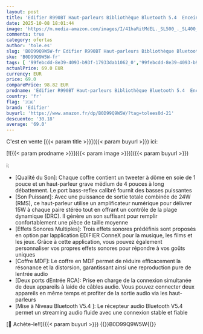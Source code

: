 ```yaml
---
layout: post
title: 'Edifier R990BT Haut-parleurs Bibliothèque Bluetooth 5.4  Enceinte Multimédia 2.0 Active  Sortie 24W  Entrées RCA/AUX  Traitement Audio Numérique  Coffre MDF  Contrôle App'
date: 2025-10-08 18:01:44
image: 'https://m.media-amazon.com/images/I/41haRitMdEL._SL500_._SL400_.jpg'
comments: true
category: ofertas
author: 'tole.es'
slug: 'B0D99Q9W5W-fr Edifier R990BT Haut-parleurs Bibliothèque Bluetooth 5.4...'
sku: 'B0D99Q9W5W-fr'
tags: [ '99febcdd-8e39-4093-b93f-17933dab1062_0','99febcdd-8e39-4093-b93f-17933dab1062_6101','Arborist Merchandising Root','Enceintes','Enceintes bibliotheques','High-Tech','Self Service','Special Features Stores','Top Brands Speakers Selection','Univers Hi-Fi','edifier','🇫🇷', ]
actualPrice: 69.0 EUR
currency: EUR
price: 69.0
comparePrice: 98.82 EUR
prodname: 'Edifier R990BT Haut-parleurs Bibliothèque Bluetooth 5.4  Enceinte Multimédia 2.0 Active  Sortie 24W  Entrées RCA/AUX  Traitement Audio Numérique  Coffre MDF  Contrôle App'
country: 'fr'
flag: '🇫🇷'
brand: 'Edifier'
buyurl: 'https://www.amazon.fr/dp/B0D99Q9W5W/?tag=tolees0d-21'
descuento: '30.18'
average: '69.0'
---
```


C'est en vente [{{< param title >}}]({{< param buyurl >}}) ici:

[![{{< param prodname >}}]({{< param image >}})]({{< param buyurl >}})

ℹ️:

- [Qualité du Son]: Chaque coffre contient un tweeter à dôme en soie de 1 pouce et un haut-parleur grave médium de 4 pouces à long débattement. Le port bass-reflex calibré fournit des basses puissantes
- [Son Puissant]: Avec une puissance de sortie totale combinée de 24W (RMS), ce haut-parleur utilise un amplificateur numérique pour délivrer 15W à chaque paire stéréo tout en offrant un contrôle de la plage dynamique (DRC). Il génère un son suffisant pour remplir confortablement une pièce de taille moyenne
- [Effets Sonores Multiples]: Trois effets sonores prédéfinis sont proposés en option par lapplication EDIFIER ConneX pour la musique, les films et les jeux. Grâce à cette application, vous pouvez également personnaliser vos propres effets sonores pour répondre à vos goûts uniques
- [Coffre MDF]: Le coffre en MDF permet de réduire efficacement la résonance et la distorsion, garantissant ainsi une reproduction pure de lentrée audio
- [Deux ports dEntrée RCA]: Prise en charge de la connexion simultanée de deux appareils à laide de câbles audio. Vous pouvez connecter deux appareils en même temps et profiter de la sortie audio via les haut-parleurs
- [Mise à Niveau Bluetooth V5.4 ]: Le récepteur audio Bluetooth V5.4 permet un streaming audio fluide avec une connexion stable et fiable

[🛒 Achète-le!!]({{< param buyurl >}})
{{<world>}}B0D99Q9W5W{{</world>}}
